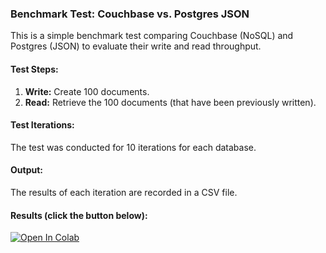### Benchmark Test: Couchbase vs. Postgres JSON

This is a simple benchmark test comparing Couchbase (NoSQL) and Postgres (JSON) to evaluate their write and read throughput.

#### Test Steps:
1. **Write:** Create 100 documents.
2. **Read:** Retrieve the 100 documents (that have been previously written).

#### Test Iterations:
The test was conducted for 10 iterations for each database.

#### Output:
The results of each iteration are recorded in a CSV file.

#### Results (click the button below):
[![Open In Colab](https://colab.research.google.com/assets/colab-badge.svg)](https://colab.research.google.com/github/GuilhermeVCCdaSilva/Couchbase-VS-Postgres/blob/main/CouchbasevsPostgres.ipynb)
